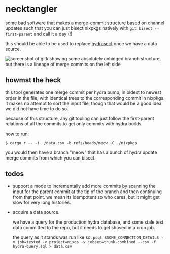 <!--
SPDX-FileCopyrightText: 2024 jade lovelace

SPDX-License-Identifier: MPL-2.0
-->

# necktangler

some bad software that makes a merge-commit structure based on channel updates
such that you can just bisect nixpkgs natively with `git bisect --first-parent`
and call it a day (!)

this should be able to be used to replace
[hydrasect](https://git.qyliss.net/hydrasect/tree/) once we have a data source.

![screenshot of gitk showing some absolutely unhinged branch structure, but
there is a lineage of merge commits on the left side](./screenshot.png)

## howmst the heck

this tool generates one merge commit per hydra bump, in oldest to newest order
in the file, with identical trees to the corresponding commit in nixpkgs. it
makes no attempt to sort the input file, though that would be a good idea. we
did not have time to do so.

because of this structure, any git tooling can just follow the first-parent
relations of all the commits to get only commits with hydra builds.

how to run:

```
$ cargo r -- -i ./data.csv -b refs/heads/meow -C ./nixpkgs
```

you would then have a branch "meow" that has a bunch of hydra update merge
commits from which you can bisect.

## todos

* support a mode to incrementally add more commits by scanning the input for
  the parent commit at the tip of the branch and then continuing from that
  point. we mean its idempotent so who cares, but it might get slow for very
  long histories.
* acquire a data source.

  we have a query for the production hydra database, and some stale test data
  committed to the repo, but it needs to get shoved in a cron job.

  the query as it stands was run like so:
  `psql $SOME_CONNECTION_DETAILS -v job=tested -v project=nixos -v jobset=trunk-combined --csv -f hydra-query.sql > data.csv`
